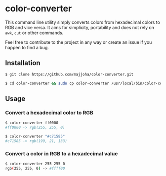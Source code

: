 # color-converter

This command line utility simply converts colors from hexadecimal colors to RGB
and vice versa. It aims for simplicity, portability and does not rely on
``awk``, ``cut`` or other commands.

Feel free to contribute to the project in any way or create an issue if you
happen to find a bug.

## Installation
```bash
$ git clone https://github.com/majjoha/color-converter.git
```

```bash
$ cd color-converter && sudo cp color-converter /usr/local/bin/color-converter
```

## Usage
### Convert a hexadecimal color to RGB
```bash
$ color-converter ff0000
#ff0000 -> rgb(255, 255, 0)
```

```bash
$ color-converter "#c71585"
#c71585 -> rgb(199, 21, 133)
```

### Convert a color in RGB to a hexadecimal value
```bash
$ color-converter 255 255 0
rgb(255, 255, 0) -> #ffff00
```
